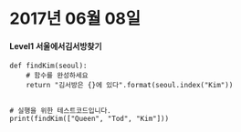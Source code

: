 # 2017년 06월 08일

#### Level1 서울에서김서방찾기

```
def findKim(seoul):
    # 함수를 완성하세요
	return "김서방은 {}에 있다".format(seoul.index("Kim"))


# 실행을 위한 테스트코드입니다.
print(findKim(["Queen", "Tod", "Kim"]))
```